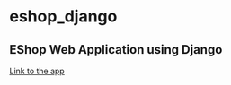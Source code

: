 # eshop_django
## EShop Web Application using Django

[Link to the app](https://petar201078.pythonanywhere.com/)
